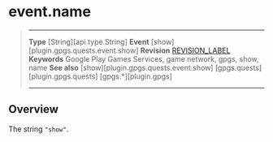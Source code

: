 # event.name

> --------------------- ------------------------------------------------------------------------------------------
> __Type__              [String][api.type.String]
> __Event__             [show][plugin.gpgs.quests.event.show]
> __Revision__          [REVISION_LABEL](REVISION_URL)
> __Keywords__          Google Play Games Services, game network, gpgs, show, name
> __See also__          [show][plugin.gpgs.quests.event.show]
>						[gpgs.quests][plugin.gpgs.quests]
>                       [gpgs.*][plugin.gpgs]
> --------------------- ------------------------------------------------------------------------------------------

## Overview

The string `"show"`.